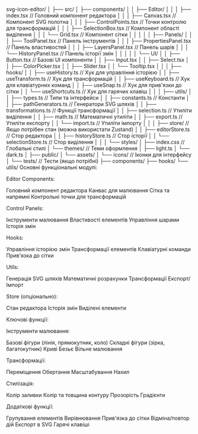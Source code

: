 svg-icon-editor/
│
├── src/
│   ├── components/
│   │   ├── Editor/
│   │   │   ├── index.tsx                 // Головний компонент редактора
│   │   │   ├── Canvas.tsx                // Компонент SVG полотна
│   │   │   ├── ControlPoints.tsx         // Точки контролю для трансформацій
│   │   │   ├── SelectionBox.tsx          // Компонент області виділення
│   │   │   └── Grid.tsx                  // Компонент сітки
│   │   │
│   │   ├── Panels/
│   │   │   ├── ToolPanel.tsx             // Панель інструментів
│   │   │   ├── PropertiesPanel.tsx       // Панель властивостей
│   │   │   ├── LayersPanel.tsx           // Панель шарів
│   │   │   └── HistoryPanel.tsx          // Панель історії змін
│   │   │
│   │   └── UI/
│   │       ├── Button.tsx                // Базові UI компоненти
│   │       ├── Input.tsx
│   │       ├── Select.tsx
│   │       ├── ColorPicker.tsx
│   │       ├── Slider.tsx
│   │       └── Tooltip.tsx
│   │
│   ├── hooks/
│   │   ├── useHistory.ts                 // Хук для управління історією
│   │   ├── useTransform.ts               // Хук для трансформацій
│   │   ├── useKeyboard.ts                // Хук для клавіатурних команд
│   │   ├── useSnap.ts                    // Хук для прив'язки до сітки
│   │   └── useShortcuts.ts               // Хук для гарячих клавіш
│   │
│   ├── utils/
│   │   ├── types.ts                      // Типи та інтерфейси
│   │   ├── constants.ts                  // Константи
│   │   ├── pathGenerators.ts             // Генератори SVG шляхів
│   │   ├── transformations.ts            // Функції трансформації
│   │   ├── selection.ts                  // Утиліти виділення
│   │   ├── math.ts                       // Математичні утиліти
│   │   ├── export.ts                     // Утиліти експорту
│   │   └── import.ts                     // Утиліти імпорту
│   │
│   ├── store/                            // Якщо потрібен стан (можна використати Zustand)
│   │   ├── editorStore.ts                // Стор редактора
│   │   ├── historyStore.ts               // Стор історії
│   │   └── selectionStore.ts             // Стор виділення
│   │
│   └── styles/
│       ├── index.css                     // Глобальні стилі
│       └── themes/                       // Теми оформлення
│           ├── light.ts
│           └── dark.ts
│
├── public/
│   └── assets/
│       └── icons/                        // Іконки для інтерфейсу
│
└── tests/                                // Тести (якщо потрібні)
    ├── components/
    ├── hooks/
    └── utils/
Основні функціональні модулі:

Editor Components:

Головний компонент редактора
Канвас для малювання
Сітка та напрямні
Контрольні точки для трансформацій


Control Panels:

Інструменти малювання
Властивості елементів
Управління шарами
Історія змін


Hooks:

Управління історією змін
Трансформації елементів
Клавіатурні команди
Прив'язка до сітки


Utils:

Генерація SVG шляхів
Математичні розрахунки
Трансформації
Експорт/Імпорт


Store (опціонально):

Стан редактора
Історія змін
Виділені елементи



Ключові функції:

Інструменти малювання:

Базові фігури (лінія, прямокутник, коло)
Складні фігури (зірка, багатокутник)
Криві Безьє
Вільне малювання


Трансформації:

Переміщення
Обертання
Масштабування
Нахил


Стилізація:

Колір заливки
Колір та товщина контуру
Прозорість
Градієнти


Додаткові функції:

Групування елементів
Вирівнювання
Прив'язка до сітки
Відміна/повтор дій
Експорт в SVG
Гарячі клавіші